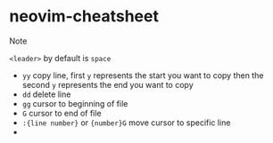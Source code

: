 # neovim-cheatsheet

> [!NOTE]
> `<leader>` by default is `space`

- `yy` copy line, first `y` represents the start you want to copy then the second `y` represents the end you want to copy
- `dd` delete line
- `gg` cursor to beginning of file
- `G` cursor to end of file
- `:{line number}` or `{number}G` move cursor to specific line
- 
